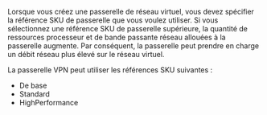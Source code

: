 Lorsque vous créez une passerelle de réseau virtuel, vous devez spécifier la référence SKU de passerelle que vous voulez utiliser. Si vous sélectionnez une référence SKU de passerelle supérieure, la quantité de ressources processeur et de bande passante réseau allouées à la passerelle augmente. Par conséquent, la passerelle peut prendre en charge un débit réseau plus élevé sur le réseau virtuel.

La passerelle VPN peut utiliser les références SKU suivantes :

- De base
- Standard
- HighPerformance

<!---HONumber=AcomDC_0928_2016-->